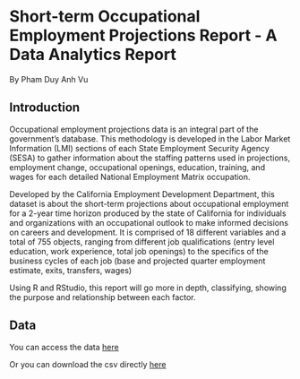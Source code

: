 # Short-term Occupational Employment Projections Report - A Data Analytics Report
By Pham Duy Anh Vu

## Introduction
Occupational employment projections data is an integral part of the government’s database. This methodology is developed in the Labor Market Information (LMI) sections of each State Employment Security Agency (SESA) to gather information about the staffing patterns used in projections, employment change, occupational openings, education, training, and wages for each detailed National Employment Matrix occupation.

Developed by the California Employment Development Department, this dataset is about the short-term projections about occupational employment for a 2-year time horizon produced by the state of California for individuals and organizations with an occupational outlook to make informed decisions on careers and development. It is comprised of 18 different variables and a total of 755 objects, ranging from different job qualifications (entry level education, work experience, total job openings) to the specifics of the business cycles of each job (base and projected quarter employment estimate, exits, transfers, wages)

Using R and RStudio, this report will go more in depth, classifying, showing the purpose and relationship between each factor.

## Data
You can access the data [here](https://catalog.data.gov/dataset/short-term-occupational-employment-projections/resource/9628b1ce-9fed-40b2-bf76-67aae817e793)

Or you can download the csv directly [here](https://data.edd.ca.gov/api/views/guh4-bakw/rows.csv?accessType=DOWNLOAD)
